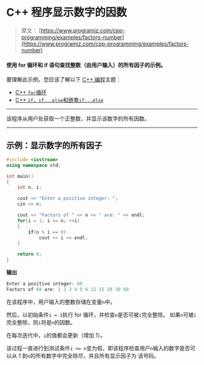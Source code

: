 # C++ 程序显示数字的因数

> 原文： [https://www.programiz.com/cpp-programming/examples/factors-number](https://www.programiz.com/cpp-programming/examples/factors-number)

#### 使用 for 循环和 if 语句查找整数（由用户输入）的所有因子的示例。

要理解此示例，您应该了解以下 [C++ 编程](/cpp-programming "C++ tutorial")主题：

*   [C++ `for`循环](/cpp-programming/for-loop) 
*   [C++ `if`，`if...else`和嵌套`if...else`](/cpp-programming/if-else)

* * *

该程序从用户处获取一个正整数，并显示该数字的所有因数。

* * *

## 示例：显示数字的所有因子

```cpp
#include <iostream>
using namespace std;

int main()
{
    int n, i;

    cout << "Enter a positive integer: ";
    cin >> n;

    cout << "Factors of " << n << " are: " << endl;  
    for(i = 1; i <= n; ++i)
    {
        if(n % i == 0)
            cout << i << endl;
    }

    return 0;
} 
```

**输出**

```cpp
Enter a positive integer: 60
Factors of 60 are: 1 2 3 4 5 6 12 15 20 30 60

```

在该程序中，用户输入的整数存储在变量`n`中。

然后，以初始条件`i = 1`执行 for 循环，并检查`n`是否可被`i`完全整除。 如果`n`可被`i`完全整除，则`i`将是`n`的因数。

在每次迭代中，`i`的值都会更新（增加 1）。

该过程一直进行到测试条件`i <= n`变为假，即该程序检查用户`n`输入的数字是否可以从 1 到`n`的所有数字中完全除尽，并且所有显示因子为 该号码。